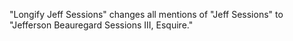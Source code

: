 "Longify Jeff Sessions" changes all mentions of "Jeff Sessions" to "Jefferson Beauregard Sessions III, Esquire."